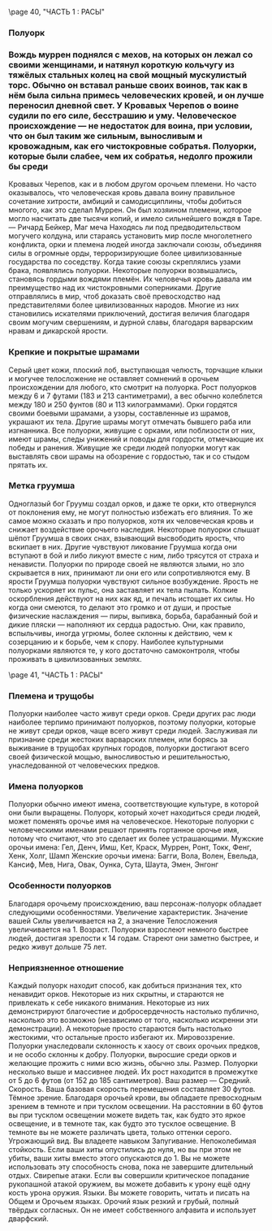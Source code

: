 <!-- TODO: formatting -->

\page 40, "ЧАСТЬ 1 : РАСЫ"
### Полуорк

### Вождь муррен поднялся с мехов, на которых он лежал со своими женщинами, и натянул короткую кольчугу из тяжёлых стальных колец на свой мощный мускулистый торс. Обычно он вставал раньше своих воинов, так как в нём была сильна примесь человеческих кровей, и он лучше переносил дневной свет. У Кровавых Черепов о воине судили по его силе, бесстрашию и уму. Человеческое происхождение — не недостаток для воина, при условии, что он был таким же сильным, выносливым и кровожадным, как его чистокровные собратья. Полуорки, которые были слабее, чем их собратья, недолго прожили бы среди
Кровавых Черепов, как и в любом другом орочьем племени. Но часто оказывалось, что человеческая кровь давала воину правильное сочетание хитрости, амбиций и самодисциплины, чтобы добиться многого, как это сделал Муррен. Он был хозяином племени, которое могло насчитать две тысячи копий, и имело сильнейшего вождя в Таре.
— Ричард Бейкер, Маг меча
Находясь ли под предводительством могучего колдуна, или стараясь установить мир после многолетнего конфликта, орки и племена людей иногда заключали союзы, объединяя силы в огромные орды, терроризирующие более цивилизованные государства по соседству. Когда такие союзы скреплялись узами брака, появлялись полуорки. Некоторые полуорки возвышались, становясь гордыми вождями племён. Их человечья кровь давала им преимущество над их чистокровными соперниками. Другие отправлялись в мир, чтоб доказать своё превосходство над представителями более цивилизованных народов. Многие из них становились искателями приключений, достигая величия благодаря своим могучим свершениям, и дурной славы, благодаря варварским нравам и дикарской ярости.

### Крепкие и покрытые шрамами
Серый цвет кожи, плоский лоб, выступающая челюсть, торчащие клыки и могучее телосложение не оставляет сомнений в орочьем происхождении для любого, кто смотрит на полуорка. Рост полуорков между 6 и 7 футами (183 и 213 сантиметрами),
а вес обычно колеблется между 180 и 250 фунтов
(80 и 113 килограммами).
Орки гордятся своими боевыми шрамами, а узоры, составленные из шрамов, украшают их тела.
Другие шрамы могут отмечать бывшего раба или изгнанника. Все полуорки, живущие с орками, или поблизости от них, имеют шрамы, следы унижений и поводы для гордости, отмечающие их победы и ранения. Живущие же среди людей полуорки могут как выставлять свои шрамы на обозрение с гордостью, так и со стыдом прятать их.

### Метка груумша
Одноглазый бог Груумш создал орков, и даже те орки, кто отвернулся от поклонения ему, не могут полностью избежать его влияния. То же самое можно сказать и про полуорков, хотя их человеческая кровь и снижает воздействие орочьего наследия. Некоторые полуорки слышат шёпот Груумша в своих снах, взывающий высвободить ярость, что вскипает в них. Другие чувствуют ликование Груумша когда они вступают в бой и либо ликуют вместе с ним, либо трясутся от страха и ненависти. Полуорки по природе своей не являются злыми, но зло скрывается в них, принимают ли они его или сопротивляются ему.
В ярости Груумша полуорки чувствуют сильное возбуждение. Ярость не только ускоряет их пульс, она заставляет их тела пылать. Колкие оскорбления действуют на них как яд, и печаль истощает их силы. Но когда они смеются, то делают это громко и от души, и простые физические наслаждения — пиры, выпивка, борьба, барабанный бой и дикие пляски — наполняют их сердца радостью. Они, как правило, вспыльчивы, иногда угрюмы, более склонны к действию, чем к созерцанию и к борьбе, чем к спору. Наиболее культурными полуорками являются те, у кого достаточно самоконтроля, чтобы проживать в цивилизованных землях.

\page 41, "ЧАСТЬ 1 : РАСЫ"
### Племена и трущобы
Полуорки наиболее часто живут среди орков.
Среди других рас люди наиболее терпимо принимают полуорков, поэтому полуорки, которые не живут среди орков, чаще всего живут среди людей. Заслуживая ли признание среди жестоких варварских племен, или борясь за выживание в трущобах крупных городов, полуорки достигают всего своей физической мощью, выносливостью и решительностью, унаследованной от человеческих предков.

### Имена полуорков
Полуорки обычно имеют имена, соответствующие культуре, в которой они были выращены. Полуорк, который хочет находиться среди людей, может поменять орочье имя на человеческое. Некоторые полуорки с человеческими именами решают принять гортанное орочье имя, потому что считают, что это сделает их более устрашающими.
Мужские орочьи имена: Гел, Денч, Имш, Кет, Краск,
Муррен, Ронт, Токк, Фенг, Хенк, Холг, Шамп
Женские орочьи имена: Багги, Вола, Волен,
Евельда, Кансиф, Мев, Нига, Овак, Оунка, Сута,
Шаута, Эмен, Энгонг

### Особенности полуорков
Благодаря орочьему происхождению, ваш персонаж-полуорк обладает следующими особенностями.
Увеличение характеристик. Значение вашей
Силы увеличивается на 2, а значение Телосложения увеличивается на 1.
Возраст. Полуорки взрослеют немного быстрее людей, достигая зрелости к 14 годам. Стареют они заметно быстрее, и редко живут дольше 75 лет.

### Неприязненное отношение
Каждый полуорк находит способ, как добиться признания тех, кто ненавидит орков. Некоторые из них скрытны, и стараются не привлекать к себе никакого внимания. Некоторые из них демонстрируют благочестие и добросердечность настолько публично, насколько это возможно (независимо от того, насколько искренни эти демонстрации). А некоторые просто стараются быть настолько жестокими, что остальные просто избегают их.
Мировоззрение. Полуорки унаследовали склонность к хаосу от своих орочьих предков, и не особо склонны к добру. Полуорки, выросшие среди орков и желающие прожить с ними всю жизнь, обычно злы.
Размер. Полуорки несколько выше и массивнее людей. Их рост находится в промежутке от 5 до 6 футов (от 152 до 185 сантиметров). Ваш размер — Средний.
Скорость. Ваша базовая скорость перемещения составляет 30 футов.
Тёмное зрение. Благодаря орочьей крови, вы обладаете превосходным зрением в темноте и при тусклом освещении. На расстоянии в 60 футов вы при тусклом освещении можете видеть так, как будто это яркое освещение, и в темноте так, как будто это тусклое освещение. В темноте вы не можете различать цвета, только оттенки серого.
Угрожающий вид. Вы владеете навыком Запугивание.
Непоколебимая стойкость. Если ваши хиты опустились до нуля, но вы при этом не убиты, ваши хиты вместо этого опускаются до 1. Вы не можете использовать эту способность снова, пока не завершите длительный отдых.
Свирепые атаки. Если вы совершили критическое попадание рукопашной атакой оружием, вы можете добавить к урону ещё одну кость урона оружия.
Языки. Вы можете говорить, читать и писать на Общем и Орочьем языках. Орочий язык резкий и грубый, полный твёрдых согласных. Он не имеет собственного алфавита и использует дварфский.
